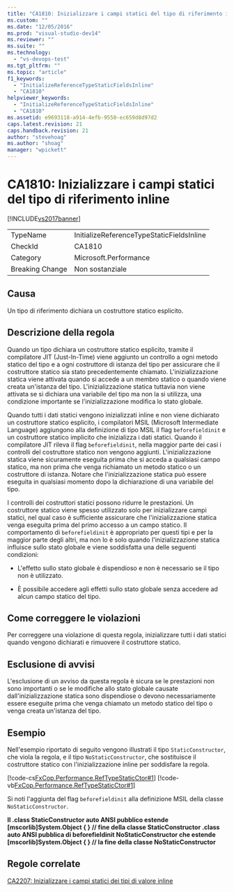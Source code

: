 ```yaml
---
title: "CA1810: Inizializzare i campi statici del tipo di riferimento inline | Microsoft Docs"
ms.custom: ""
ms.date: "12/05/2016"
ms.prod: "visual-studio-dev14"
ms.reviewer: ""
ms.suite: ""
ms.technology: 
  - "vs-devops-test"
ms.tgt_pltfrm: ""
ms.topic: "article"
f1_keywords: 
  - "InitializeReferenceTypeStaticFieldsInline"
  - "CA1810"
helpviewer_keywords: 
  - "InitializeReferenceTypeStaticFieldsInline"
  - "CA1810"
ms.assetid: e9693118-a914-4efb-9550-ec659d8d97d2
caps.latest.revision: 21
caps.handback.revision: 21
author: "stevehoag"
ms.author: "shoag"
manager: "wpickett"
---
```

# CA1810: Inizializzare i campi statici del tipo di riferimento inline
[!INCLUDE[vs2017banner](../code-quality/includes/vs2017banner.md)]

|||  
|-|-|  
|TypeName|InitializeReferenceTypeStaticFieldsInline|  
|CheckId|CA1810|  
|Category|Microsoft.Performance|  
|Breaking Change|Non sostanziale|  
  
## Causa  
 Un tipo di riferimento dichiara un costruttore statico esplicito.  
  
## Descrizione della regola  
 Quando un tipo dichiara un costruttore statico esplicito, tramite il compilatore JIT \(Just\-In\-Time\) viene aggiunto un controllo a ogni metodo statico del tipo e a ogni costruttore di istanza del tipo per assicurare che il costruttore statico sia stato precedentemente chiamato.  L'inizializzazione statica viene attivata quando si accede a un membro statico o quando viene creata un'istanza del tipo.  L'inizializzazione statica tuttavia non viene attivata se si dichiara una variabile del tipo ma non la si utilizza, una condizione importante se l'inizializzazione modifica lo stato globale.  
  
 Quando tutti i dati statici vengono inizializzati inline e non viene dichiarato un costruttore statico esplicito, i compilatori MSIL \(Microsoft Intermediate Language\) aggiungono alla definizione di tipo MSIL il flag `beforefieldinit` e un costruttore statico implicito che inizializza i dati statici.  Quando il compilatore JIT rileva il flag `beforefieldinit`, nella maggior parte dei casi i controlli del costruttore statico non vengono aggiunti.  L'inizializzazione statica viene sicuramente eseguita prima che si acceda a qualsiasi campo statico, ma non prima che venga richiamato un metodo statico o un costruttore di istanza.  Notare che l'inizializzazione statica può essere eseguita in qualsiasi momento dopo la dichiarazione di una variabile del tipo.  
  
 I controlli dei costruttori statici possono ridurre le prestazioni.  Un costruttore statico viene spesso utilizzato solo per inizializzare campi statici, nel qual caso è sufficiente assicurare che l'inizializzazione statica venga eseguita prima del primo accesso a un campo statico.  Il comportamento di `beforefieldinit` è appropriato per questi tipi e per la maggior parte degli altri,  ma non lo è solo quando l'inizializzazione statica influisce sullo stato globale e viene soddisfatta una delle seguenti condizioni:  
  
-   L'effetto sullo stato globale è dispendioso e non è necessario se il tipo non è utilizzato.  
  
-   È possibile accedere agli effetti sullo stato globale senza accedere ad alcun campo statico del tipo.  
  
## Come correggere le violazioni  
 Per correggere una violazione di questa regola, inizializzare tutti i dati statici quando vengono dichiarati e rimuovere il costruttore statico.  
  
## Esclusione di avvisi  
 L'esclusione di un avviso da questa regola è sicura se le prestazioni non sono importanti o se le modifiche allo stato globale causate dall'inizializzazione statica sono dispendiose o devono necessariamente essere eseguite prima che venga chiamato un metodo statico del tipo o venga creata un'istanza del tipo.  
  
## Esempio  
 Nell'esempio riportato di seguito vengono illustrati il tipo `StaticConstructor`, che viola la regola, e il tipo `NoStaticConstructor`, che sostituisce il costruttore statico con l'inizializzazione inline per soddisfare la regola.  
  
 [!code-cs[FxCop.Performance.RefTypeStaticCtor#1](../code-quality/codesnippet/CSharp/ca1810-initialize-reference-type-static-fields-inline_1.cs)]
 [!code-vb[FxCop.Performance.RefTypeStaticCtor#1](../code-quality/codesnippet/VisualBasic/ca1810-initialize-reference-type-static-fields-inline_1.vb)]  
  
 Si noti l'aggiunta del flag `beforefieldinit` alla definizione MSIL della classe `NoStaticConstructor`.  
  
  **Il .class StaticConstructor auto ANSI pubblico estende \[mscorlib\]System.Object { } \/\/ fine della classe StaticConstructor .class auto ANSI pubblica di beforefieldinit NoStaticConstructor che estende \[mscorlib\]System.Object { } \/\/ la fine della classe NoStaticConstructor**   
## Regole correlate  
 [CA2207: Inizializzare i campi statici dei tipi di valore inline](../code-quality/ca2207-initialize-value-type-static-fields-inline.md)